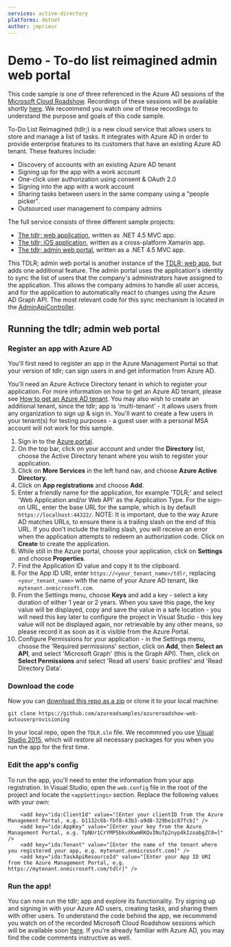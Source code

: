 ```yaml
---
services: active-directory
platforms: dotnet
author: jmprieur
---
```


# Demo - To-do list reimagined admin web portal
This code sample is one of three referenced in the Azure AD sessions of the [Microsoft Cloud Roadshow](https://www.microsoftcloudroadshow.com/).  Recordings of these sessions will be available shortly [here](https://mva.microsoft.com/en-US/training-courses/add-identity-into-your-cloudbased-apps-13989).  We recommend you watch one of these recordings to understand the purpose and goals of this code sample.

To-Do List Reimagined (tdlr;) is a new cloud service that allows users to store and manage a list of tasks.  It integrates with Azure AD in order to provide enterprise features to its customers that have an existing Azure AD tenant.  These features include:

- Discovery of accounts with an existing Azure AD tenant
- Signing up for the app with a work account
- One-click user authorization using consent & OAuth 2.0
- Signing into the app with a work account
- Sharing tasks between users in the same company using a "people picker".
- Outsourced user management to company admins

The full service consists of three different sample projects:

- [The tdlr; web application](https://github.com/azureadsamples/azureroadshow-web), written as .NET 4.5 MVC app.
- [The tdlr; iOS application](https://github.com/azureadsamples/azureroadshow-xamarin), written as a cross-platform Xamarin app.
- [The tdlr; admin web portal](https://github.com/azureadsamples/azureroadshow-web-autouserprovisioning), written as a .NET 4.5 MVC app.

This TDLR; admin web portal is another instance of the [TDLR; web app](https://github.com/azureadsamples/azureroadshow-web), but adds one additional feature.  The admin portal uses the application's identity to sync the list of users that the company's administrators have assigned to the application.  This allows the company admins to handle all user access, and for the applicaition to automatically react to changes using the Azure AD Graph API.  The most relevant code for this sync mechanism is located in the [AdminApiController](https://github.com/AzureADSamples/azureroadshow-web-autouserprovisioning/blob/master/TDLR/Controllers/AdminApiController.cs). 

## Running the tdlr; admin web portal

### Register an app with Azure AD

You'll first need to register an app in the Azure Management Portal so that your version of tdlr; can sign users in and get information from Azure AD.  

You'll need an Azure Activce Directory tenant in which to register your application. For more information on how to get an Azure AD tenant, please see [How to get an Azure AD tenant](https://azure.microsoft.com/en-us/documentation/articles/active-directory-howto-tenant/). You may also wish to create an additional tenant, since the tdlr; app is 'multi-tenant' - it allows users from any organization to sign up & sign in.  You'll want to create a few users in your tenant(s) for testing purposes - a guest user with a personal MSA account will not work for this sample.

1. Sign in to the [Azure portal](https://portal.azure.com).
2. On the top bar, click on your account and under the **Directory** list, choose the Active Directory tenant where you wish to register your application.
3. Click on **More Services** in the left hand nav, and choose **Azure Active Directory**.
4. Click on **App registrations** and choose **Add**.
5. Enter a friendly name for the application, for example 'TDLR;' and select 'Web Application and/or Web API' as the Application Type. For the sign-on URL, enter the base URL for the sample, which is by default `https://localhost:44322/`. NOTE: It is important, due to the way Azure AD matches URLs, to ensure there is a trailing slash on the end of this URL.  If you don't include the trailing slash, you will receive an error when the application attempts to redeem an authorization code. Click on **Create** to create the application.
6. While still in the Azure portal, choose your application, click on **Settings** and choose **Properties**.
7. Find the Application ID value and copy it to the clipboard.
8. For the App ID URI, enter `https://<your_tenant_name>/tdlr`, replacing `<your_tenant_name>` with the name of your Azure AD tenant, like `mytenant.onmicrosoft.com`. 
9. From the Settings menu, choose **Keys** and add a key - select a key duration of either 1 year or 2 years. When you save this page, the key value will be displayed, copy and save the value in a safe location - you will need this key later to configure the project in Visual Studio - this key value will not be displayed again, nor retrievable by any other means, so please record it as soon as it is visible from the Azure Portal.
10. Configure Permissions for your application - in the Settings menu, choose the 'Required permissions' section, click on **Add**, then **Select an API**, and select 'Microsoft Graph' (this is the Graph API). Then, click on  **Select Permissions** and select 'Read all users' basic profiles' and 'Read Directory Data'.

### Download the code

Now you can [download this repo as a zip](https://github.com/AzureADSamples/azureroadshow-web-autouserprovisioning/archive/master.zip) or clone it to your local machine:

`git clone https://github.com/azureadsamples/azureroadshow-web-autouserprovisioning`

In your local repo, open the `TDLR.sln` file.  We recommned you use [Visual Studio 2015](https://www.visualstudio.com/), which will restore all necessary packages for you when you run the app for the first time. 

### Edit the app's config

To run the app, you'll need to enter the information from your app registration.  In Visual Studio, open the `web.config` file in the root of the project and locate the `<appSettings>` section.  Replace the following values with your own:

```
    <add key="ida:ClientId" value="[Enter your clientID from the Azure Management Portal, e.g. b1132c6b-fbf8-43b3-a9d8-329be1c87fcb]" />
    <add key="ida:AppKey" value="[Enter your key from the Azure Management Portal, e.g. TpNUr1CrYMP5bkvXKwmRKQvINuTp2nyp4kIzoabgZC0=]" />
    <add key="ida:Tenant" value="[Enter the name of the tenant where you registered your app, e.g. mytenant.onmicrosoft.com]" />
    <add key="ida:TaskApiResourceId" value="[Enter your App ID URI from the Azure Management Portal, e.g. https://mytenant.onmicrosoft.com/tdlr]" />
```

### Run the app!

You can now run the tdlr; app and explore its functionality.  Try signing up and signing in with your Azure AD users, creating tasks, and sharing them with other users.  To understand the code behind the app, we recommend you watch on of the recorded Microsoft Cloud Roadshow sessions which will be available soon [here](https://mva.microsoft.com/en-US/training-courses/add-identity-into-your-cloudbased-apps-13989).  If you're already familiar with Azure AD, you may find the code comments instructive as well.


